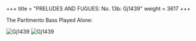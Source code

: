 +++
title = "PRELUDES AND FUGUES: No. 13b: Gj1439"
weight = 3617
+++

The Partimento Bass Played Alone:

![Gj1439](/img/13bFenBk6p1.jpg)
![Gj1439](/img/13sbFenBk6p2.jpg)
